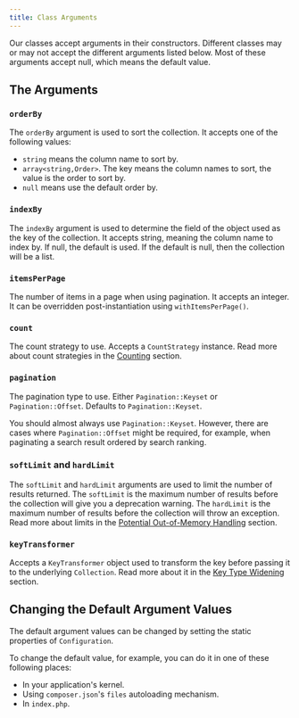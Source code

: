 ```yaml
---
title: Class Arguments
---
```


Our classes accept arguments in their constructors. Different classes may or
may not accept the different arguments listed below. Most of these arguments
accept null, which means the default value.

## The Arguments

### `orderBy`

The `orderBy` argument is used to sort the collection. It accepts one of the
following values:

* `string` means the column name to sort by.
* `array<string,Order>`. The key means the column names to sort, the value is
  the order to sort by.
* `null` means use the default order by.

### `indexBy`

The `indexBy` argument is used to determine the field of the object used as the
key of the collection. It accepts string, meaning the column name to index by.
If null, the default is used. If the default is null, then the collection will
be a list.

### `itemsPerPage`

The number of items in a page when using pagination. It accepts an integer.
It can be overridden post-instantiation using `withItemsPerPage()`.

### `count`

The count strategy to use. Accepts a `CountStrategy` instance. Read more about
count strategies in the [Counting](./03-counting.md) section.


### `pagination`

The pagination type to use. Either `Pagination::Keyset` or `Pagination::Offset`.
Defaults to `Pagination::Keyset`.

You should almost always use `Pagination::Keyset`. However, there are cases
where `Pagination::Offset` might be required, for example, when paginating a
search result ordered by search ranking.

### `softLimit` and `hardLimit`

The `softLimit` and `hardLimit` arguments are used to limit the number of
results returned. The `softLimit` is the maximum number of results before the
collection will give you a deprecation warning. The `hardLimit` is the maximum
number of results before the collection will throw an exception. Read more
about limits in the [Potential Out-of-Memory Handling](./01-oom.md) section.

### `keyTransformer`

Accepts a `KeyTransformer` object used to transform the key before passing it to
the underlying `Collection`. Read more about it in the [Key Type
Widening](./05-key-type-widening.md) section.

## Changing the Default Argument Values

The default argument values can be changed by setting the static properties of
`Configuration`.

To change the default value, for example, you can do it in one of these
following places:

* In your application's kernel.
* Using `composer.json`'s `files` autoloading mechanism.
* In `index.php`.